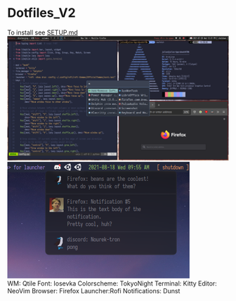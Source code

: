 # Dotfiles_V2
To install see [SETUP.md](SETUP.md)
![Screenshot](DesktopFull.png)
![Dunst Screenshot](Dunst.png)
<br>
WM: Qtile
Font: Iosevka
Colorscheme: TokyoNight
Terminal: Kitty
Editor: NeoVim
Browser: Firefox
Launcher:Rofi
Notifications: Dunst
